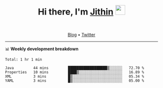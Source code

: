 <h1 align="center">Hi there, I'm <a href="https://jithset.github.io/" target="_blank">Jithin</a> <img
src="https://github.com/blackcater/blackcater/raw/main/images/Hi.gif" height="32" /></h1>

<br />

<p align="center">
  <a href="https://jithset.github.io">Blog</a> •
  <a href="https://twitter.com/jithset">Twitter</a>
</p>

---

📊 **Weekly development breakdown**

<!--START_SECTION:waka-->
```text
Total: 1 hr 1 min

Java         44 mins         ██████████████████▒░░░░░░   72.70 % 
Properties   10 mins         ████▒░░░░░░░░░░░░░░░░░░░░   16.89 % 
XML          3 mins          █▒░░░░░░░░░░░░░░░░░░░░░░░   05.34 % 
YAML         3 mins          █▒░░░░░░░░░░░░░░░░░░░░░░░   05.00 % 
```
<!--END_SECTION:waka-->

